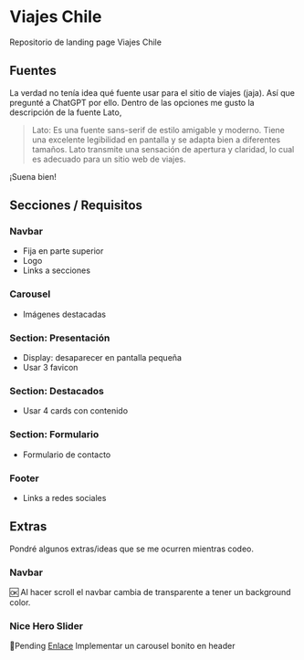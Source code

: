 # Viajes Chile
Repositorio de landing page Viajes Chile

## Fuentes

La verdad no tenía idea qué fuente usar para el sitio de viajes (jaja). Así que pregunté a ChatGPT por ello. Dentro de las opciones me gusto la descripción de la fuente Lato,

> Lato: Es una fuente sans-serif de estilo amigable y moderno. Tiene una excelente legibilidad en pantalla y se adapta bien a diferentes tamaños. Lato transmite una sensación de apertura y claridad, lo cual es adecuado para un sitio web de viajes.

¡Suena bien!

## Secciones / Requisitos
### Navbar
* Fija en parte superior
* Logo
* Links a secciones
### Carousel
* Imágenes destacadas
### Section: Presentación
* Display: desaparecer en pantalla pequeña
* Usar 3 favicon
### Section: Destacados
* Usar 4 cards con contenido
### Section: Formulario
* Formulario de contacto
### Footer
* Links a redes sociales

## Extras

Pondré algunos extras/ideas que se me ocurren mientras codeo.

### Navbar

🆗 Al hacer scroll el navbar cambia de transparente a tener un background color. 

### Nice Hero Slider
🤏Pending [Enlace](https://www.youtube.com/watch?v=zVjAA6UxvtU) Implementar un carousel bonito en header